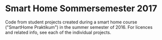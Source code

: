 # Smart Home Sommersemester 2017

Code from student projects created during a smart home course ("SmartHome Praktikum") in the summer semester of 2016. 
For licences and related info, see each of the individual projects.
